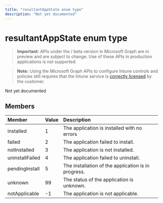```yaml
---
title: "resultantAppState enum type"
description: "Not yet documented"
---
```


# resultantAppState enum type

> **Important:** APIs under the / beta version in Microsoft Graph are in preview and are subject to change. Use of these APIs in production applications is not supported.

> **Note:** Using the Microsoft Graph APIs to configure Intune controls and policies still requires that the Intune service is [correctly licensed](https://go.microsoft.com/fwlink/?linkid=839381) by the customer.

Not yet documented
## Members
|Member|Value|Description|
|:---|:---|:---|
|installed|1|The application is installed with no errors|
|failed|2|The application failed to install.|
|notInstalled|3|The application is not installed.|
|uninstallFailed|4|The application failed to uninstall.|
|pendingInstall|5|The installation of the application is in progress.|
|unknown|99|The status of the application is unknown.|
|notApplicable|-1|The application is not applicable.|





